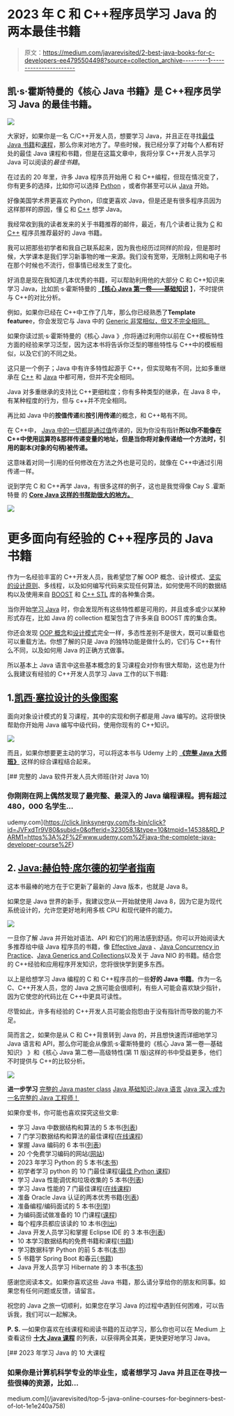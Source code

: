 # 2023 年 C 和 C++程序员学习 Java 的两本最佳书籍

> 原文：<https://medium.com/javarevisited/2-best-java-books-for-c-developers-ee4795504498?source=collection_archive---------1----------------------->

## 凯·s·霍斯特曼的《核心 Java 书籍》是 C++程序员学习 Java 的最佳书籍。

[![](img/259bde52bb66f50db7a314608f0ed0df.png)](https://www.amazon.com/Core-Java-I--Fundamentals-10th/dp/0134177304?tag=javamysqlanta-20)

大家好，如果你是一名 C/C++开发人员，想要学习 Java，并且正在寻找[最佳 Java 书籍](/javarevisited/5-best-core-java-books-for-beginners-20e3f723e3a)和[课程](/javarevisited/top-5-java-online-courses-for-beginners-best-of-lot-1e1e240a758)，那么你来对地方了。早些时候，我已经分享了对每个人都有好处的最佳 Java 课程和书籍，但是在这篇文章中，我将分享 C++开发人员学习 Java 可以阅读的*最佳书籍*。

在过去的 20 年里，许多 Java 程序员开始用 C 和 C++编程，但现在情况变了，你有更多的选择，比如你可以选择 [Python](https://javarevisited.blogspot.com/2018/12/10-free-python-courses-for-programmers.html) ，或者你甚至可以从 [Java](https://javarevisited.blogspot.com/2018/05/top-5-java-courses-for-beginners-to-learn-online.html) 开始。

好像美国学术界更喜欢 Python，印度更喜欢 Java，但是还是有很多程序员因为这样那样的原因，懂 [C](/javarevisited/top-10-courses-to-learn-c-for-beginners-best-and-free-4afc262a544e) 和 [C++](/javarevisited/top-10-courses-to-learn-c-for-beginners-best-and-free-4afc262a544e) 想学 Java。

我经常收到我的读者发来的关于书籍推荐的邮件，最近，有几个读者让我为 [C](https://javarevisited.blogspot.com/2018/01/top-5-free-data-structure-and-algorithm-courses-java--c-programmers.html#axzz5gasTpUc2) 和 [C++](http://www.java67.com/2018/02/5-free-cpp-courses-to-learn-programming.html) 程序员推荐最好的 Java 书籍。

我可以把那些初学者和我自己联系起来，因为我也经历过同样的阶段，但是那时候，大学课本是我们学习新事物的唯一来源。我们没有宽带，无限制上网和电子书在那个时候也不流行，但事情已经发生了变化。

好消息是现在我知道几本优秀的书籍，可以帮助利用他的大部分 C 和 C++知识来学习 Java，比如凯·s·霍斯特曼的 [**【核心 Java 第一卷——基础知识**](https://www.amazon.com/Core-Java-I--Fundamentals-10th/dp/0134177304?tag=javamysqlanta-20) 】，不时提供与 C++的对比分析。

例如，如果你已经在 C++中工作了几年，那么你已经熟悉了**Template feature**e，你会发现它与 Java 中的 [Generic 非常相似，但又不完全相同。](https://www.java67.com/2019/07/top-50-java-generics-and-collection-interview-questions.html)

如果你读过凯·s·霍斯特曼的《核心 Java 》,你将通过利用你以前在 C++模板特性方面的经验来学习泛型，因为这本书将告诉你泛型的哪些特性与 C++中的模板相似，以及它们的不同之处。

这只是一个例子；Java 中有许多特性起源于 C++，但实现略有不同，比如多重继承在 [C++](https://hackernoon.com/top-5-free-c-courses-to-learn-programming-in-2019-d27352277da0) 和 [Java](/javarevisited/10-free-courses-to-learn-java-in-2019-22d1f33a3915) 中都可用，但并不完全相同。

Java 对多重继承的支持比 C++更细粒度；你有多种类型的继承，在 Java 8 中，有某种程度的行为，但与 c++并不完全相同。

再比如 Java 中的**按值传递**和**按引用传递**的概念，和 C++略有不同。

在 C++中， [Java 中的一切都是通过值](https://javarevisited.blogspot.com/2012/12/does-java-pass-by-value-or-pass-by-reference.html)传递的，因为你没有指针**所以你不能像在 C++中使用运算符&那样传递变量的地址，但是当你将对象传递给一个方法时，引用的副本(对象的句柄)被传递。**

这意味着对同一引用的任何修改在方法之外也是可见的，就像在 C++中通过引用传递一样。

说到学完 C 和 C++再学 Java，有很多这样的例子，这也是我觉得像 Cay S .霍斯特曼 的 [**Core Java 这样的书帮助很大的地方。**](https://www.amazon.com/Core-Java-I--Fundamentals-10th/dp/0134177304?tag=javamysqlanta-20)

[![](img/2bb1f7992bb8f9c43a037cfff997de29.png)](https://www.amazon.com/Core-Java-I--Fundamentals-10th/dp/0134177304?tag=javamysqlanta-20)

# 更多面向有经验的 C++程序员的 Java 书籍

作为一名经验丰富的 C++开发人员，我希望您了解 OOP 概念、设计模式、[坚实的设计原则](http://javarevisited.blogspot.com/2012/03/10-object-oriented-design-principles.html)、多线程，以及如何编写代码来实现任何算法，如何使用不同的数据结构以及使用来自 [BOOST](https://www.boost.org/) 和 [C++ STL](https://www.cplusplus.com/reference/stl/) 库的各种集合类。

当你开始[学习 Java](/javarevisited/10-free-courses-to-learn-java-in-2019-22d1f33a3915?source=collection_home---4------8-----------------------) 时，你会发现所有这些特性都是可用的，并且或多或少以某种形式存在，比如 Java 的 collection 框架包含了许多来自 BOOST 库的集合类。

你还会发现 [OOP 概念](/javarevisited/my-favorite-courses-to-learn-object-oriented-programming-and-design-in-2019-197bab351733)和[设计模式](https://javarevisited.blogspot.com/2018/02/top-5-java-design-pattern-courses-for-developers.html)完全一样，多态性差别不是很大，既可以重载也可以重载方法。你想了解的只是 Java 的独特功能是做什么的，它们与 C++有什么不同，以及如何用 Java 的正确方式做事。

所以基本上 Java 语言中这些基本概念的复习课程会对你有很大帮助，这也是为什么我建议有经验的 C++开发人员学习 Java 工作的以下书籍:

## 1.[凯西·塞拉设计的头像图案](http://www.amazon.com/dp/0596009208/?tag=javamysqlanta-20)

面向对象设计模式的复习课程，其中的实现和例子都是用 Java 编写的。这将很快帮助你开始用 Java 编写中级代码，使用你现有的 C++知识。

[![](img/7bd8be207fda0714185239b3cae30ce4.png)](http://www.amazon.com/dp/0596009208/?tag=javamysqlanta-20)

而且，如果你想要更主动的学习，可以将这本书与 Udemy 上的 [**《完整 Java 大师班》**](https://click.linksynergy.com/fs-bin/click?id=JVFxdTr9V80&subid=0&offerid=323058.1&type=10&tmpid=14538&RD_PARM1=https%3A%2F%2Fwww.udemy.com%2Fjava-the-complete-java-developer-course%2F) 这样的综合课程结合起来。

[](https://click.linksynergy.com/fs-bin/click?id=JVFxdTr9V80&subid=0&offerid=323058.1&type=10&tmpid=14538&RD_PARM1=https%3A%2F%2Fwww.udemy.com%2Fjava-the-complete-java-developer-course%2F) [## 完整的 Java 软件开发人员大师班(针对 Java 10)

### 你刚刚在网上偶然发现了最完整、最深入的 Java 编程课程。拥有超过 480，000 名学生…

udemy.com](https://click.linksynergy.com/fs-bin/click?id=JVFxdTr9V80&subid=0&offerid=323058.1&type=10&tmpid=14538&RD_PARM1=https%3A%2F%2Fwww.udemy.com%2Fjava-the-complete-java-developer-course%2F) 

## 2. [Java:赫伯特·席尔德的初学者指南](https://www.amazon.com/Java-Beginners-Seventh-Herbert-Schildt/dp/1259589315?tag=javamysqlanta-20)

这本书最棒的地方在于它更新了最新的 Java 版本，也就是 Java 8。

如果您是 Java 世界的新手，我建议您从一开始就使用 Java 8，因为它是为现代系统设计的，允许您更好地利用多核 CPU 和现代硬件的能力。

[![](img/8537499d0a03f5bb8a495a2e769642df.png)](https://medium.com/javarevisited/10-books-java-developers-should-read-in-2020-e6222f25cc72)

一旦你了解 Java 并开始对语法、API 和它们的用法感到舒适。你可以开始阅读大多推荐给中级 Java 程序员的书籍，像 [Effective Java](http://javarevisited.blogspot.sg/2013/01/top-5-java-programming-books-best-good.html) 、[Java Concurrency in Practice](http://javarevisited.blogspot.sg/2016/06/5-books-to-learn-concurrent-programming-multithreading-java.html)、[Java Generics and Collections](http://www.java67.com/2016/06/12-must-read-advance-java-books-for-intermediate-programmers.html)以及关于 Java NIO 的书籍。结合您的 C++经验和应用程序开发知识，您将很快学到更多东西。

以上是给想学习 Java 编程的 C 和 C++程序员的一些**好的 Java 书籍**。作为一名 C、C++开发人员，您的 Java 之旅可能会很顺利，有些人可能会喜欢缺少指针，因为它使您的代码比在 C++中更具可读性。

尽管如此，许多有经验的 C++开发人员可能会抱怨由于没有指针而导致的能力不足。

简而言之，如果你是从 C 和 C++背景转到 Java 的，并且想快速而详细地学习 Java 语言和 API，那么你可能会从像凯·s·霍斯特曼的《核心 Java 第一卷—基础知识》 》和《核心 Java 第二卷—高级特性(第 11 版)这样的书中受益更多，他们不时提供与 C++的比较分析。

[![](img/b28b61ce515e1435bf37b9a7025d291c.png)](https://www.amazon.com/Core-Java-II-Advanced-Features-11th/dp/0135166314?tag=javamysqlanta-20)

**进一步学习**
[完整的 Java master class](https://click.linksynergy.com/fs-bin/click?id=JVFxdTr9V80&subid=0&offerid=323058.1&type=10&tmpid=14538&RD_PARM1=https%3A%2F%2Fwww.udemy.com%2Fjava-the-complete-java-developer-course%2F)
[Java 基础知识:Java 语言](https://pluralsight.pxf.io/c/1193463/424552/7490?u=https%3A%2F%2Fwww.pluralsight.com%2Fcourses%2Fjava-fundamentals-language)
[Java 深入:成为一名完整的 Java 工程师！](https://click.linksynergy.com/fs-bin/click?id=JVFxdTr9V80&subid=0&offerid=323058.1&type=10&tmpid=14538&RD_PARM1=https%3A%2F%2Fwww.udemy.com%2Fjava-in-depth-become-a-complete-java-engineer%2F)

如果你爱书，你可能也喜欢探究这些文章:

*   学习 Java 中数据结构和算法的 5 本书([列表](http://javarevisited.blogspot.sg/2015/07/5-data-structure-and-algorithm-books-best-must-read.html))
*   7 门学习数据结构和算法的最佳课程([在线课程](/javarevisited/7-best-courses-to-learn-data-structure-and-algorithms-d5379ae2588?source=---------18------------------))
*   掌握 Java 编码的 6 本书([列表](http://javarevisited.blogspot.sg/2014/09/top-6-books-to-learn-programming-coding.html))
*   20 个免费学习编码的网站([网站](/javarevisited/top-20-sites-to-learn-coding-in-2020-f57ff63d9cb3))
*   2023 年学习 Python 的 5 本书([本书](https://javarevisited.blogspot.com/2019/07/top-5-books-to-learn-python-in-2019.html))
*   初学者学习 python 的 10 门最佳课程([最佳 Python 课程](/better-programming/top-5-courses-to-learn-python-in-2018-best-of-lot-26644a99e7ec))
*   学习 Java 性能调优和垃圾收集的 5 本书([列表](http://javarevisited.blogspot.sg/2014/07/top-5-java-performance-tuning-books.html))
*   学习 Java 性能的 7 门最佳课程([在线课程](/javarevisited/7-best-courses-to-learn-jvm-garbage-collection-and-performance-tuning-for-experienced-java-331705180686))
*   准备 Oracle Java 认证的两本优秀书籍([列表](http://javarevisited.blogspot.sg/2013/07/2-books-to-prepare-oracle-java-7-certification-OCA-OCP-OCPJP.html))
*   准备编程/编码面试的 5 本书([列举](http://javarevisited.blogspot.sg/2016/06/top-5-books-for-programming-coding-interviews-best.html))
*   为编码面试做准备的 10 门课程([课程](/hackernoon/10-data-structure-algorithms-and-programming-courses-to-crack-any-coding-interview-e1c50b30b927))
*   每个程序员都应该读的 10 本书([列出](http://www.java67.com/2015/03/10-books-every-programmer-and-software-engineer-read.html))
*   Java 开发人员学习和掌握 Eclipse IDE 的 3 本书([列表](http://javarevisited.blogspot.sg/2016/03/3-books-to-learn-eclipse-ide-for-java-jee-programmers.html))
*   10 本学习数据结构的免费书籍和课程([书籍](https://dev.to/javinpaul/top-10-free-books-and-courses-to-learn-data-structure-and-algorithms-in-2019-30gl))
*   学习数据科学 Python 的前 5 本书([本书](https://javarevisited.blogspot.com/2019/08/top-5-python-books-for-data-science-and-machine-learning.html))
*   5 书籍学 Spring Boot 和春云([书籍](https://javarevisited.blogspot.com/2018/07/top-5-books-to-learn-spring-boot-and-spring-cloud-java.html))
*   Java 开发人员学习 Hibernate 的 3 本书([本书](https://www.java67.com/2017/02/2-best-books-to-learn-hibernate-for-Java-Developers.html))

感谢您阅读本文。如果你喜欢这些 Java 书籍，那么请分享给你的朋友和同事。如果您有任何问题或反馈，请留言。

祝您的 Java 之旅一切顺利，如果您在学习 Java 的过程中遇到任何困难，可以告诉我，我们可以一起解决。

**P. S.** —如果你喜欢在线课程和阅读书籍的互动学习，那么你也可以在 Medium 上查看这份 [**十大 Java 课程**](/javarevisited/top-5-java-online-courses-for-beginners-best-of-lot-1e1e240a758) 的列表，以获得两全其美，更快更好地学习 Java。

[](/javarevisited/top-5-java-online-courses-for-beginners-best-of-lot-1e1e240a758) [## 2023 年学习 Java 的 10 大课程

### 如果你是计算机科学专业的毕业生，或者想学习 Java 并且正在寻找一些很棒的资源，比如…

medium.com](/javarevisited/top-5-java-online-courses-for-beginners-best-of-lot-1e1e240a758)